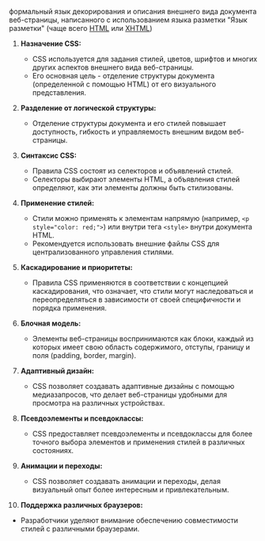 формальный язык декорирования и описания внешнего вида документа веб-страницы, написанного с использованием языка разметки "Язык разметки" (чаще всего [HTML](https://ru.wikipedia.org/wiki/HTML "HTML") или [XHTML](https://ru.wikipedia.org/wiki/XHTML "XHTML"))

1. **Назначение CSS:**
    
    - CSS используется для задания стилей, цветов, шрифтов и многих других аспектов внешнего вида веб-страницы.
    - Его основная цель - отделение структуры документа (определенной с помощью HTML) от его визуального представления.
2. **Разделение от логической структуры:**
    
    - Отделение структуры документа и его стилей повышает доступность, гибкость и управляемость внешним видом веб-страницы.
3. **Синтаксис CSS:**
    
    - Правила CSS состоят из селекторов и объявлений стилей.
    - Селекторы выбирают элементы HTML, а объявления стилей определяют, как эти элементы должны быть стилизованы.
4. **Применение стилей:**
    
    - Стили можно применять к элементам напрямую (например, `<p style="color: red;">`) или внутри тега `<style>` внутри документа HTML.
    - Рекомендуется использовать внешние файлы CSS для централизованного управления стилями.
5. **Каскадирование и приоритеты:**
    
    - Правила CSS применяются в соответствии с концепцией каскадирования, что означает, что стили могут наследоваться и переопределяться в зависимости от своей специфичности и порядка применения.
6. **Блочная модель:**
    
    - Элементы веб-страницы воспринимаются как блоки, каждый из которых имеет свою область содержимого, отступы, границу и поля (padding, border, margin).
7. **Адаптивный дизайн:**
    
    - CSS позволяет создавать адаптивные дизайны с помощью медиазапросов, что делает веб-страницы удобными для просмотра на различных устройствах.
8. **Псевдоэлементы и псевдоклассы:**
    
    - CSS предоставляет псевдоэлементы и псевдоклассы для более точного выбора элементов и применения стилей в различных состояниях.
9. **Анимации и переходы:**
    
    - CSS позволяет создавать анимации и переходы, делая визуальный опыт более интересным и привлекательным.
10. **Поддержка различных браузеров:**
    

- Разработчики уделяют внимание обеспечению совместимости стилей с различными браузерами.